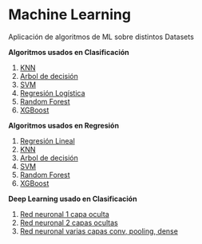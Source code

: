# Machine Learning
Aplicación de algoritmos de ML sobre distintos Datasets


**Algoritmos usados en Clasificación**   
1. [KNN](#id1)
2. [Arbol de decisión](#id2)
3. [SVM](#id3)
4. [Regresión Logística](#id4)
5. [Random Forest](#id5)
6. [XGBoost](#id6)

**Algoritmos usados en Regresión**   
1. [Regresión Lineal](#id1)
2. [KNN](#id2)
3. [Arbol de decisión](#id3)
4. [SVM](#id4)
5. [Random Forest](#id5)
6. [XGBoost](#id6)

**Deep Learning usado en Clasificación**
1. [Red neuronal 1 capa oculta](#id1)
2. [Red neuronal 2 capas ocultas](#id2)
3. [Red neuronal varias capas conv, pooling, dense](#id3)
